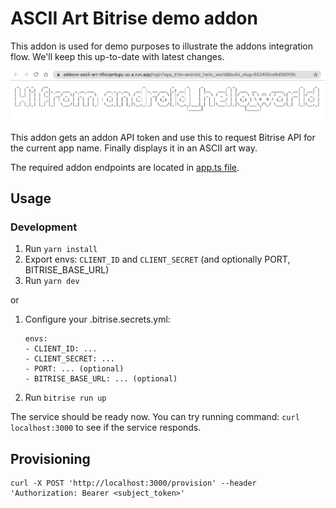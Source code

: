 # ASCII Art Bitrise demo addon

This addon is used for demo purposes to illustrate the addons integration flow. We'll keep this up-to-date with latest changes.

![logo](./assets/hello_world.png)

This addon gets an addon API token and use this to request Bitrise API for the current app name. Finally displays it in an ASCII art way.

The required addon endpoints are located in [app.ts file](./src/app.ts).

## Usage

### Development

1. Run `yarn install`
1. Export envs: `CLIENT_ID` and `CLIENT_SECRET` (and optionally PORT, BITRISE_BASE_URL)
1. Run `yarn dev`

or

1. Configure your .bitrise.secrets.yml:
    ```
    envs:
    - CLIENT_ID: ...
    - CLIENT_SECRET: ...
    - PORT: ... (optional)
    - BITRISE_BASE_URL: ... (optional)
    ```
1. Run `bitrise run up`

The service should be ready now. You can try running command: `curl localhost:3000` to see if the service responds.

## Provisioning

```
curl -X POST 'http://localhost:3000/provision' --header 'Authorization: Bearer <subject_token>'
```
